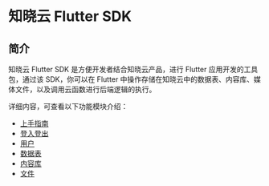 # 知晓云 Flutter SDK

## 简介

知晓云 Flutter SDK 是方便开发者结合知晓云产品，进行 Flutter 应用开发的工具包，通过该 SDK，你可以在 Flutter 中操作存储在知晓云中的数据表、内容库、媒体文件，以及调用云函数进行后端逻辑的执行。

详细内容，可查看以下功能模块介绍：

* [上手指南](./install.md)
* [登入登出](./user/auth.md)
* [用户](./user/account.md)
* [数据表](./schema/README.md)
* [内容库](./content/README.md)
* [文件](./file/README.md)